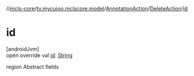 //[mcls-core](../../../../index.md)/[tv.mycujoo.mclscore.model](../../index.md)/[AnnotationAction](../index.md)/[DeleteAction](index.md)/[id](id.md)

# id

[androidJvm]\
open override val [id](id.md): [String](https://kotlinlang.org/api/latest/jvm/stdlib/kotlin/-string/index.html)

region Abstract fields
